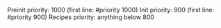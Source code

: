 Preinit priority: 1000 (first line: #priority 1000)
Init priority: 900 (first line: #priority 900)
Recipes priority: anything below 800
